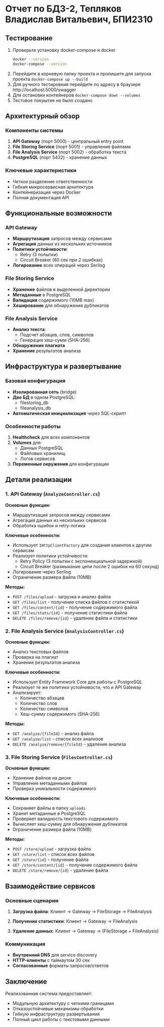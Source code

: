 # Отчет по БДЗ-2, Тепляков Владислав Витальевич, БПИ2310

## Тестирование
1. Проверьте установку docker-compose и docker
    ```bash
   docker --version
   docker-compose --version
   ```
2. Перейдите в корневую папку проекта и пропишите для запуска проекта `docker-compose up --build`
3. Для ручного тестировния перейдите по адресу в браузере http://localhost:5000/swagger
4. Для остановки контейнеров `docker-compose down --volumes `
5. Тестовое покрытие не было создано

## Архитектурный обзор

### Компоненты системы
1. **API Gateway** (порт 5000) - центральный entry point
2. **File Storing Service** (порт 5001) - управление файлами
3. **File Analysis Service** (порт 5002) - обработка текста
4. **PostgreSQL** (порт 5432) - хранение данных

### Ключевые характеристики
- Четкое разделение ответственности
- Гибкая микросервисная архитектура
- Контейнеризация через Docker
- Полная документация API

## Функциональные возможности

### API Gateway
- **Маршрутизация** запросов между сервисами
- **Агрегация** данных из нескольких источников
- **Политики устойчивости**:
  - Retry (3 попытки)
  - Circuit Breaker (60 сек при 2 ошибках)
- **Логирование** всех операций через Serilog

### File Storing Service
- **Хранение** файлов в выделенной директории
- **Метаданные** в PostgreSQL
- **Валидация** содержимого (10MB max)
- **Хеширование** для обнаружения дубликатов

### File Analysis Service
- **Анализ текста**:
  - Подсчет абзацев, слов, символов
  - Генерация хеш-сумм (SHA-256)
- **Обнаружение плагиата**
- **Хранение** результатов анализа

## Инфраструктура и развертывание

### Базовая конфигурация
- **Изолированная сеть** (bridge)
- **Две БД** в одном PostgreSQL:
  - filestoring_db
  - fileanalysis_db
- **Автоматическая инициализация** через SQL-скрипт

### Особенности работы
1. **Healthcheck** для всех компонентов
2. **Volumes** для:
   - Данных PostgreSQL
   - Файловых хранилищ
   - Логов сервисов
3. **Переменные окружения** для конфигурации

## Детали реализации

### 1. API Gateway (`AnalyzeController.cs`)

**Основные функции:**
- Маршрутизация запросов между сервисами
- Агрегация данных из нескольких сервисов
- Обработка ошибок и retry-логика

**Ключевые особенности:**
- Использует `IHttpClientFactory` для создания клиентов к другим сервисам
- Реализует политики устойчивости:
  - Retry Policy (3 попытки с экспоненциальной задержкой)
  - Circuit Breaker (размыкание цепи после 2 ошибок на 60 секунд)
- Логирование через Serilog
- Ограничение размера файла (10MB)

**Методы:**
- `POST /files/upload` - загрузка и анализ файла
- `GET /files/list` - получение списка файлов с статистикой
- `GET /files/content/{id}` - получение содержимого файла
- `GET /files/stats/{id}` - получение статистики файла
- `DELETE /files/remove/{id}` - удаление файла и статистики

### 2. File Analysis Service (`AnalysisController.cs`)

**Основные функции:**
- Анализ текстовых файлов
- Проверка на плагиат
- Хранение результатов анализа

**Ключевые особенности:**
- Использует Entity Framework Core для работы с PostgreSQL
- Реализует те же политики устойчивости, что и API Gateway
- Анализирует:
  - Количество абзацев
  - Количество слов
  - Количество символов
  - Хеш-сумму содержимого (SHA-256)

**Методы:**
- `GET /analyze/{fileId}` - анализ файла
- `GET /analyze/list` - список всех анализов
- `DELETE /analyze/remove/{fileId}` - удаление анализа

### 3. File Storing Service (`FilesController.cs`)

**Основные функции:**
- Хранение файлов на диске
- Управление метаданными файлов
- Проверка уникальности содержимого

**Ключевые особенности:**
- Сохраняет файлы в папку `uploads`
- Хранит метаданные в PostgreSQL
- Проверяет валидность текстового содержимого
- Вычисляет хеш-сумму для обнаружения дубликатов
- Ограничение размера файла (10MB)

**Методы:**
- `POST /store/upload` - загрузка файла
- `GET /store/list` - список всех файлов
- `GET /store/{id}` - получение файла
- `GET /store/content/{id}` - получение содержимого файла
- `DELETE /store/remove/{id}` - удаление файла

## Взаимодействие сервисов

### Основные сценарии
1. **Загрузка файла**:
   Клиент → Gateway → FileStorage → FileAnalysis

2. **Получение статистики**:
   Клиент → Gateway → FileAnalysis

3. **Удаление данных**:
   Клиент → Gateway → (FileStorage + FileAnalysis)

### Коммуникация
- **Внутренний DNS** для service discovery
- **HTTP-клиенты** с таймаутом 30 сек
- **Согласованные** форматы запросов/ответов

## Заключение

Реализованная система предоставляет:
- Модульную архитектуру с четкими границами
- Отказоустойчивые механизмы обработки
- Гибкую инфраструктуру развертывания
- Полный цикл работы с текстовыми данными